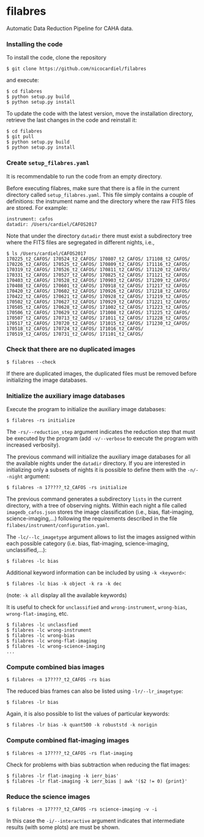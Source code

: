 # filabres

Automatic Data Reduction Pipeline for CAHA data.

### Installing the code

To install the code, clone the repository 
```
$ git clone https://github.com/nicocardiel/filabres
```
and execute:
```
$ cd filabres
$ python setup.py build
$ python setup.py install
```

To update the code with the latest version, move the installation
directory, retrieve the last changes in the code and reinstall it:
```
$ cd filabres
$ git pull
$ python setup.py build
$ python setup.py install
```

### Create `setup_filabres.yaml`

It is recommendable to run the code from an empty directory.

Before executing filabres, make sure that there is a file in the 
current directory called `setup_filabres.yaml`. This file simply contains
a couple of definitions: the instrument name and the directory where
the raw FITS files are stored. For example:
```
instrument: cafos
datadir: /Users/cardiel/CAFOS2017
```
Note that under the directory `datadir` there must exist a subdirectory
tree where the FITS files are segregated in different nights, i.e.,
```
$ ls /Users/cardiel/CAFOS2017
170225_t2_CAFOS/ 170524_t2_CAFOS/ 170807_t2_CAFOS/ 171108_t2_CAFOS/
170226_t2_CAFOS/ 170525_t2_CAFOS/ 170809_t2_CAFOS/ 171116_t2_CAFOS/
170319_t2_CAFOS/ 170526_t2_CAFOS/ 170811_t2_CAFOS/ 171120_t2_CAFOS/
170331_t2_CAFOS/ 170527_t2_CAFOS/ 170825_t2_CAFOS/ 171121_t2_CAFOS/
170403_t2_CAFOS/ 170528_t2_CAFOS/ 170903_t2_CAFOS/ 171209_t2_CAFOS/
170408_t2_CAFOS/ 170601_t2_CAFOS/ 170918_t2_CAFOS/ 171217_t2_CAFOS/
170420_t2_CAFOS/ 170602_t2_CAFOS/ 170926_t2_CAFOS/ 171218_t2_CAFOS/
170422_t2_CAFOS/ 170621_t2_CAFOS/ 170928_t2_CAFOS/ 171219_t2_CAFOS/
170502_t2_CAFOS/ 170627_t2_CAFOS/ 170929_t2_CAFOS/ 171221_t2_CAFOS/
170505_t2_CAFOS/ 170628_t2_CAFOS/ 171002_t2_CAFOS/ 171223_t2_CAFOS/
170506_t2_CAFOS/ 170629_t2_CAFOS/ 171008_t2_CAFOS/ 171225_t2_CAFOS/
170507_t2_CAFOS/ 170713_t2_CAFOS/ 171011_t2_CAFOS/ 171228_t2_CAFOS/
170517_t2_CAFOS/ 170720_t2_CAFOS/ 171015_t2_CAFOS/ 171230_t2_CAFOS/
170518_t2_CAFOS/ 170724_t2_CAFOS/ 171016_t2_CAFOS/
170519_t2_CAFOS/ 170731_t2_CAFOS/ 171101_t2_CAFOS/
```  

### Check that there are no duplicated images

```
$ filabres --check
```
If there are duplicated images, the duplicated files must be removed before
initializing the image databases.

### Initialize the auxiliary image databases
Execute the program to initialize the auxiliary image databases:
```
$ filabres -rs initialize
```
The `-rs/--reduction_step` argument indicates the reduction step that must
be executed by the program (add `-v/--verbose` to execute the program with
 increased verbosity).

The previous command will initialize the auxiliary image databases for
all the available nights under the `datadir` directory. If you are
interested in initializing only a subsets of nights it is possible to
define them with the `-n/--night` argument:
```
$ filabres -n 17????_t2_CAFOS -rs initialize
```

The previous command generates a subdirectory `lists` in the current
directory, with a tree of observing nights. Within each night a file called
`imagedb_cafos.json` stores the image classification (i.e., bias, flat-imaging,
science-imaging,...) following the requirements described in the file 
`filabes/instrument/configuration.yaml`.

The `-lc/--lc_imagetype` argument allows to list the images assigned 
within each possible category
(i.e. bias, flat-imaging, science-imaging, unclassified,...):
```
$ filabres -lc bias
```
Additional keyword information can be included by using `-k <keyword>`:
```
$ filabres -lc bias -k object -k ra -k dec
```
(note: `-k all` display all the available keywords)

It is useful to check for `unclassified` and `wrong-instrument`,
`wrong-bias`, `wrong-flat-imaging`, etc.
```
$ filabres -lc unclassfied
$ filabres -lc wrong-instrument
$ filabres -lc wrong-bias
$ filabres -lc wrong-flat-imaging
$ filabres -lc wrong-science-imaging
...
```

### Compute combined bias images
```
$ filabres -n 17????_t2_CAFOS -rs bias
```
The reduced bias frames can also be listed using `-lr/--lr_imagetype`:
```
$ filabres -lr bias
```
Again, it is also possible to list the values of particular keywords:
```
$ filabres -lr bias -k quant500 -k robuststd -k norigin
```

### Compute combined flat-imaging images
```
$ filabres -n 17????_t2_CAFOS -rs flat-imaging
```
Check for problems with bias subtraction when reducing the flat images:
```
$ filabres -lr flat-imaging -k ierr_bias'
$ filabres -lr flat-imaging -k ierr_bias | awk '($2 != 0) {print}'
```

### Reduce the science images
```
$ filabres -n 17????_t2_CAFOS -rs science-imaging -v -i
```
In this case the `-i/--interactive` argument indicates that intermediate
results (with some plots) are must be shown.


